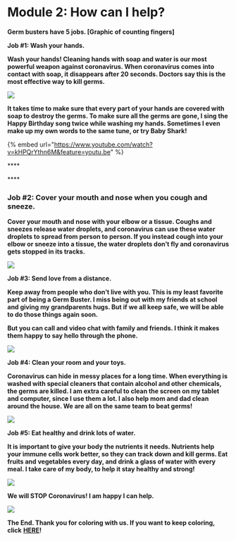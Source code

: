 # Module 2: How can I help?

**Germ busters have 5 jobs. \[Graphic of counting fingers\]**   


**Job \#1: Wash your hands.**  


**Wash your hands! Cleaning hands with soap and water is our most powerful weapon against coronavirus. When coronavirus comes into contact with soap, it disappears after 20 seconds. Doctors say this is the most effective way to kill germs.**

![](https://lh5.googleusercontent.com/fSdJA0R33KXwCdYeTDL9DgfobZKCoERs3PzjAmhzEU1sKpwrPneKT2fuvgNDzHXsugLGKhK_z04R89AfyZSGz3ivREpigohlqkFDfmmiivcI8XT1WZRX6rAaOOAM_x8xxdMZ-RYA)

**It takes time to make sure that every part of your hands are covered with soap to destroy the germs. To make sure all the germs are gone, I sing the Happy Birthday song twice while washing my hands. Sometimes I even make up my own words to the same tune, or try Baby Shark!** 

{% embed url="https://www.youtube.com/watch?v=kHPQrYthn6M&feature=youtu.be" %}

\*\*\*\*

\*\*\*\*

### **Job \#2: Cover your mouth and nose when you cough and sneeze.** 

**Cover your mouth and nose with your elbow or a tissue. Coughs and sneezes release water droplets, and coronavirus can use these water droplets to spread from person to person. If you instead cough into your elbow or sneeze into a tissue, the water droplets don’t fly and coronavirus gets stopped in its tracks.**  
  


![](https://lh5.googleusercontent.com/Ju2cYq086ScsAEv9ct1Tdl2Z9Kd2gBjwMYmApBwArmgJfpboBGpsylbW2CLJRa4W5C2CoQ0XbzV2DXwqsK0opwx6t8SVVYsNZMPQ3EnkPduLIQ6CkmEVbK4z-E-CNyP0qcSlKqRa)

**Job \#3: Send love from a distance.**  


**Keep away from people who don’t live with you. This is my least favorite part of being a Germ Buster. I miss being out with my friends at school and giving my grandparents hugs. But if we all keep safe, we will be able to do those things again soon.**  


**But you can call and video chat with family and friends. I think it makes them happy to say hello through the phone.**

![](https://lh3.googleusercontent.com/nXKms_Vfm7jy50c_TE8-_bo2GIM_1NaQF3AtXKIcwcdl113T-_fkgw2PGqtDELatV9G9A6dC71Jr-vBOCVp72ymEtZuVFhXBFdE4BJVaztBCfmE-iySTxfzamprCZKr9EVIFTCUJ)

**Job \#4: Clean your room and your toys.**  


**Coronavirus can hide in messy places for a long time. When everything is washed with special cleaners that contain alcohol and other chemicals, the germs are killed. I am extra careful to clean the screen on my tablet and computer, since I use them a lot. I also help mom and dad clean around the house. We are all on the same team to beat germs!**

![](https://lh6.googleusercontent.com/uGAyTSSqMYweP0-JsQEtA9FkgkaCeq_jlzdrhThlY0wp4Irfti6OBUBnFkorikg2BbAEtcvM3ruljaAN8Sy7PKwXZ2QvXJ7u2QUBIQZGQCQfh2Y-O52KEaQZ5lX3sqUHVSm82Fx5)

**Job \#5: Eat healthy and drink lots of water.**  


**It is important to give your body the nutrients it needs. Nutrients help your immune cells work better, so they can track down and kill germs. Eat fruits and vegetables every day, and drink a glass of water with every meal. I take care of my body, to help it stay healthy and strong!**

![](https://lh6.googleusercontent.com/AKXKnLXxfJPuQpUwzSzCjgK3T56P4c8eLWGDHxQcCaUKKtIf195YpAhdItL0wIKKumaZbbiVgQJehMvMAftDcXZFCzLMCIgOkjLFZOubRhi3KBRtHGW2kpo1VF_AZETkYdKLKLbK)

**We will STOP Coronavirus! I am happy I can help.**

![](https://lh6.googleusercontent.com/Slu3sceW8FUlaR7MepDl1eTsKsrsSUDEopMgwgl26ArjWhfsXwWMMCMFr4AQ5hLm79Wf7RynEUSkKxTI9Cr-n_nJPUgMtCj217_0m27lLc2leoM0VzjwQGl5xe32BoPxA20JxmlC)

**The End. Thank you for coloring with us. If you want to keep coloring, click** [**HERE**](https://www.coloringforcovid.com/)**!**  
  


